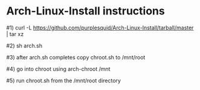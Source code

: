 # Arch-Linux-Install instructions

#1) curl -L https://github.com/purplesquid/Arch-Linux-Install/tarball/master | tar xz

#2) sh arch.sh

#3) after arch.sh completes copy chroot.sh to /mnt/root

#4) go into chroot using arch-chroot /mnt 

#5) run chroot.sh from the /mnt/root directory
